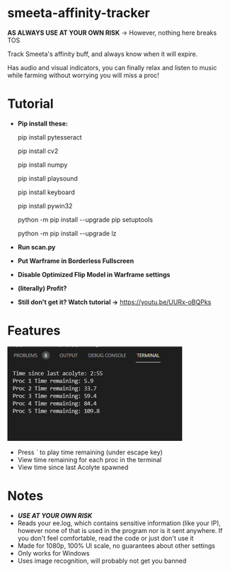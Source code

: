 # smeeta-affinity-tracker
**AS ALWAYS USE AT YOUR OWN RISK** -> However, nothing here breaks TOS

Track Smeeta's affinity buff, and always know when it will expire.

Has audio and visual indicators, you can finally relax and listen to music while farming without worrying you will miss a proc!

# Tutorial
- **Pip install these:**

  pip install pytesseract

  pip install cv2

  pip install numpy

  pip install playsound

  pip install keyboard

  pip install pywin32

  python -m pip install --upgrade pip setuptools

  python -m pip install --upgrade lz

- **Run scan.py**
- **Put Warframe in Borderless Fullscreen**
- **Disable Optimized Flip Model in Warframe settings**
- **(literally) Profit?**
- **Still don't get it? Watch tutorial ->** https://youtu.be/UURx-oBQPks

# Features
![](Pictures/example1.png)
- Press ` to play time remaining (under escape key)
- View time remaining for each proc in the terminal
- View time since last Acolyte spawned

# Notes

- ***USE AT YOUR OWN RISK***
- Reads your ee.log, which contains sensitive information (like your IP), however none of that is used in the program nor is it sent anywhere. If you don't feel comfortable, read the code or just don't use it
- Made for 1080p, 100% UI scale, no guarantees about other settings
- Only works for Windows
- Uses image recognition, will probably not get you banned
